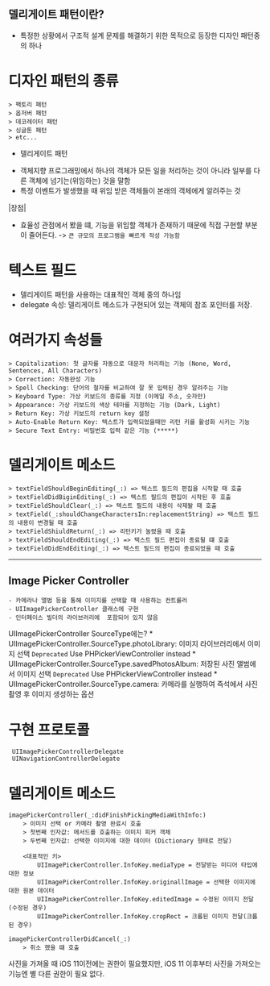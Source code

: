 ## 델리게이트 패턴이란?

  * 특정한 상황에서 구조적 설계 문제를 해결하기 위한 목적으로 등장한 디자인 패턴중의 하나
  
  # 디자인 패턴의 종류
    
    > 팩토리 패턴
    > 옵저버 패턴
    > 데코레이터 패턴
    > 싱글톤 패턴
    > etc...
    
  * 델리게이트 패턴
   - 객체지향 프로그래밍에서 하나의 객체가 모든 일을 처리하는 것이 아니라 일부를 다른 객체에 넘기는(위임하는) 것을 말함
   - 특정 이벤트가 발생했을 때 위임 받은 객체들이 본래의 객체에게 알려주는 것

  |장점|
  * 효율성 관점에서 봤을 떄, 기능을 위임할 객체가 존재하기 때문에 직접 구현할 부분이 줄어든다. -> `큰 규모의 프로그램을 빠르게 작성 가능함`


# 텍스트 필드
 * 델리게이트 패턴을 사용하는 대표적인 객체 중의 하나임
 * delegate 속성: 델리게이트 메소드가 구현되어 있는 객체의 참조 포인터를 저장.

  # 여러가지 속성들
 
    > Capitalization: 첫 글자를 자동으로 대문자 처리하는 기능 (None, Word, Sentences, All Characters)
    > Correction: 자동완성 기능
    > Spell Checking: 단어의 철자를 비교하여 잘 못 입력된 경우 알려주는 기능
    > Keyboard Type: 가상 키보드의 종류를 지정 (이메일 주소, 숫자만)
    > Appearance: 가상 키보드의 색상 테마를 지정하는 기능 (Dark, Light)
    > Return Key: 가상 키보드의 return key 설정
    > Auto-Enable Return Key: 텍스트가 입력되었을때만 리턴 키를 활성화 시키는 기능
    > Secure Text Entry: 비밀번호 입력 같은 기능 (*****)
    
  # 델리게이트 메소드
  
    > textFieldShouldBeginEditing(_:) => 텍스트 필드의 편집을 시작할 때 호출
    > textFieldDidBiginEditing(_:) => 텍스트 필드의 편집이 시작된 후 호출
    > textFieldShouldClear(_:) => 텍스트 필드의 내용이 삭제돨 때 호출
    > textField(_:shouldChangeCharactersIn:replacementString) => 텍스트 필드의 내용이 변경될 때 호출
    > textFieldShiuldReturn(_:) => 리턴키가 눌렸을 때 호출
    > textFieldShouldEndEditing(_:) => 텍스트 필드 편집이 종료될 떄 호출
    > textFieldDidEndEditing(_:) => 텍스트 필드의 편집이 종료되었을 때 호출
  ****
  
  ## Image Picker Controller
    - 카메라나 앨범 등을 통해 이미지를 선택할 때 사용하는 컨트롤러
    - UIImagePickerController 클래스에 구현
    - 인터페이스 빌더의 라이브러리에  포함되어 있지 않음
    
UIImagePickerController SourceType에는?
    * UIImagePickerController.SourceType.photoLibrary: 이미지 라이브러리에서 이미지 선택
        `Deprecated` Use PHPickerViewController instead
    * UIImagePickerController.SourceType.savedPhotosAlbum: 저장된 사진 앨범에서 이미지 선택
        `Deprecated` Use PHPickerViewController instead
    * UIImagePickerController.SourceType.camera: 카메라를 실행하여 즉석에서 사진 촬영 후 이미지 생성하는 옵션
    
# 구현 프로토콜
     UIImagePickerControllerDelegate
     UINavigationControllerDelegate
    
# 델리게이트 메소드
    imagePickerController(_:didFinishPickingMediaWithInfo:) 
        > 이미지 선택 or 카메라 촬영 완료시 호출
        > 첫번째 인자값: 메서드를 호출하는 이미지 피커 객체
        > 두번째 인자값: 선택한 이미지에 대한 데이터 (Dictionary 형태로 전달)
        
        <대표적인 키>
            UIImagePickerController.InfoKey.mediaType = 전달받는 미디어 타입에 대한 정보
            UIImagePickerController.InfoKey.originallImage = 선택한 이미지에 대한 원본 데이터 
            UIImagePickerController.InfoKey.editedImage = 수정된 이미지 전달(수정된 경우)
            UIImagePickerController.InfoKey.cropRect = 크롭된 이미지 전달(크롭된 경우)
            
    imagePickerControllerDidCancel(_:)
        > 취소 했을 떄 호출
        
사진을 가져올 때 iOS 11이전에는 권한이 필요했지만, iOS 11 이후부터 사진을 가져오는 기능엔 별 다른 권한이 필요 없다.

